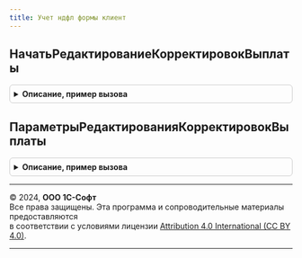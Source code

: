 ```yaml
---
title: Учет ндфл формы клиент
---
```



## НачатьРедактированиеКорректировокВыплаты
<details style="margin: 1em 0; padding: 0.5em; border: 1px solid #ccc; border-radius: 6px;">

<summary style="font-weight: bold; cursor: pointer;">Описание, пример вызова</summary>

```bsl

// Открывает форму редактирования корректировок выплаты сотрудника.
//
// Параметры:
//   ПараметрыФормы - Структура - См. функцию ПараметрыФормыРедактированияСтажейСотрудника().
//   Обработчик - ОписаниеОповещения - Описание процедуры, вызываемой при окончании редактировании стажей с параметрами.
//       * АдресРезультата - Неопределено, КодВозвратаДиалога, Строка -
//           При успешном окончании редактирования удержаний процедура будет вызвана с параметром типа "Строка",
//           в котором хранится адрес временного хранилища, в котором размещена Структура с полями:
//               ** ФизическоеЛицо - СправочникСсылка.ФизическиеЛица
//               ** КорректировкиВыплаты - ТаблицаЗначений
//               ** РаспределениеРезультатовУдержаний - ТаблицаЗначений
//           Данную строку можно передать в процедуру РасчетЗарплатыРасширенныйФормы.ОбновитьДанныеКорректировокВыплаты().
//           При отказе от редактирования процедура будет вызвана с параметром типа "Неопределено" или "КодВозвратаДиалога".
//           Пример чтения результатов процедуры см. в форме документа БольничныйЛист.
//       * ДополнительныеПараметры - Произвольный - Значение, которое было указано при создании объекта ОписаниеОповещения.
//
Процедура НачатьРедактированиеКорректировокВыплаты(ПараметрыФормы, Обработчик) Экспорт
```

Пример вызова
```bsl
УчетНДФЛФормыКлиент.НачатьРедактированиеКорректировокВыплаты(ПараметрыФормы, Обработчик) 
```
</details>

## ПараметрыРедактированияКорректировокВыплаты
<details style="margin: 1em 0; padding: 0.5em; border: 1px solid #ccc; border-radius: 6px;">

<summary style="font-weight: bold; cursor: pointer;">Описание, пример вызова</summary>

```bsl

// Возвращает параметры, необходимые для процедуры ОткрытьФормуРедактированияСтажей.
//
// Возвращаемое значение:
//   Структура - Параметры, необходимые для вызова процедуры НачатьРедактированиеКорректировокВыплаты.
//       * ТолькоПросмотр - Булево - Признак возможности редактирования отображаемых данных.
//       * Организация - СправочникСсылка.Организации
//       * МесяцНачисления - Дата
//       * СотрудникФизическоеЛицо - СправочникСсылка.Сотрудники, СправочникСсылка.ФизическиеЛица
//       * ДанныеКорректировокВыплаты - Строка - Адрес временного хранилища с данными корректировок выплаты.
//           См. РасчетЗарплатыРасширенныйФормы.ДанныеКорректировокВыплаты().
//
Функция ПараметрыРедактированияКорректировокВыплаты() Экспорт
```

Пример вызова
```bsl
Результат = УчетНДФЛФормыКлиент.ПараметрыРедактированияКорректировокВыплаты() 
```
</details>

---

© 2024, **ООО 1С-Софт**  
Все права защищены. Эта программа и сопроводительные материалы предоставляются  
в соответствии с условиями лицензии [Attribution 4.0 International (CC BY 4.0)](https://creativecommons.org/licenses/by/4.0/legalcode).

---
